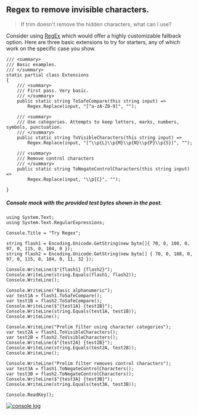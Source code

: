 ## Regex to remove invisible characters.

>If trim doesn't remove the hidden characters, what can I use?

Consider using [RegEx](https://learn.microsoft.com/en-us/dotnet/api/system.text.regularexpressions.regex?view=net-8.0#definition) which would offer a highly customizable fallback option. Here are three basic extensions to try for starters, any of which work on the specific case you show.

```
/// <summary>
/// Basic examples.
/// </summary>
static partial class Extensions
{
    /// <summary>
    /// First pass. Very basic.
    /// </summary>
    public static string ToSafeCompare(this string input) =>
        Regex.Replace(input, "[^a-zA-Z0-9]", "");

    /// <summary>
    /// Use categories. Attempts to keep letters, marks, numbers, symbols, punctuation.
    /// </summary>
    public static string ToVisibleCharacters(this string input) =>
        Regex.Replace(input, "[^\\p{L}\\p{M}\\p{N}\\p{P}\\p{S}]", "");

    /// <summary>
    /// Remove control characters
    /// </summary>
    public static string ToNegateControlCharacters(this string input) =>
        Regex.Replace(input, "\\p{C}", "");

}
```
##### Console mock with the provided test bytes shown in the post.
```
using System.Text;
using System.Text.RegularExpressions;

Console.Title = "Try Regex";

string flash1 = Encoding.Unicode.GetString(new byte[]{ 70, 0, 108, 0, 97, 0, 115, 0, 104, 0 });
string flash2 = Encoding.Unicode.GetString(new byte[] { 70, 0, 108, 0, 97, 0, 115, 0, 104, 0, 11, 32 });

Console.WriteLine($"{flash1} {flash2}");
Console.WriteLine(string.Equals(flash1, flash2));
Console.WriteLine();

Console.WriteLine("Basic alphanumeric");
var test1A = flash1.ToSafeCompare();
var test1B = flash2.ToSafeCompare();
Console.WriteLine($"{test1A} {test1B}");
Console.WriteLine(string.Equals(test1A, test1B));
Console.WriteLine();

Console.WriteLine("Prelim filter using character categories");
var test2A = flash1.ToVisibleCharacters();
var test2B = flash2.ToVisibleCharacters();
Console.WriteLine($"{test2A} {test2B}");
Console.WriteLine(string.Equals(test2A, test2B));
Console.WriteLine();

Console.WriteLine("Prelim filter removes control characters");
var test3A = flash1.ToNegateControlCharacters();
var test3B = flash2.ToNegateControlCharacters();
Console.WriteLine($"{test3A} {test3B}");
Console.WriteLine(string.Equals(test3A, test3B));

Console.ReadKey();
```
[![console log][1]][1]


  [1]: https://i.stack.imgur.com/7muML.png